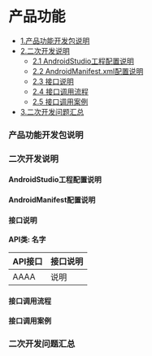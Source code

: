 
# 产品功能


* [1.产品功能开发包说明](#产品功能开发包说明)
* [2.二次开发说明](#二次开发说明)
  * [2.1 AndroidStudio工程配置说明](#AndroidStudio工程配置说明)
  * [2.2 AndroidManifest.xml配置说明](#AndroidManifest配置说明)
  * [2.3 接口说明](#接口说明)
  * [2.4 接口调用流程](#接口调用流程)
  * [2.5 接口调用案例](#接口调用案例)
* [3.二次开发问题汇总](#二次开发问题汇总)

### 产品功能开发包说明

### 二次开发说明

#### AndroidStudio工程配置说明

#### AndroidManifest配置说明

#### 接口说明

**API类: 名字**


| API接口 | 接口说明 |
| :----- | :---- |
| AAAA | 说明 |


#### 接口调用流程


#### 接口调用案例

### 二次开发问题汇总


